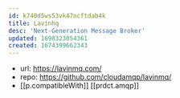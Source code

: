 ```yaml
---
id: k740d5ws53vk47ncftdab4k
title: Lavinhq
desc: 'Next-Generation Message Broker'
updated: 1698323054361
created: 1674399662343
---
```


- url: https://lavinmq.com/
- repo: https://github.com/cloudamqp/lavinmq/
- [[p.compatibleWith]] [[prdct.amqp]]